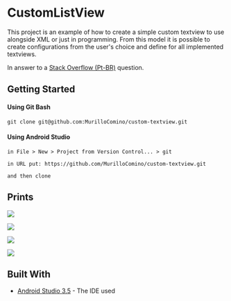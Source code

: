 # CustomListView

This project is an example of how to create a simple custom textview to use alongside XML or just in programming. From this model it is possible to create configurations from the user's choice and define for all implemented textviews.

In answer to a [Stack Overflow (Pt-BR)](https://pt.stackoverflow.com/a/371672/128573) question.
## Getting Started
#### Using Git Bash
```
git clone git@github.com:MurilloComino/custom-textview.git
```

#### Using Android Studio
```
in File > New > Project from Version Control... > git

in URL put: https://github.com/MurilloComino/custom-textview.git

and then clone
```

## Prints
![](https://github.com/MurilloComino/custom-textview/blob/master/resources/1.jpg?raw=true)

![](https://github.com/MurilloComino/custom-textview/blob/master/resources/2.JPG?raw=true)

![](https://github.com/MurilloComino/custom-textview/blob/master/resources/3.JPG?raw=true)

![](https://github.com/MurilloComino/custom-textview/blob/master/resources/4.JPG?raw=true)

## Built With

* [Android Studio 3.5](https://developer.android.com/studio) - The IDE used

